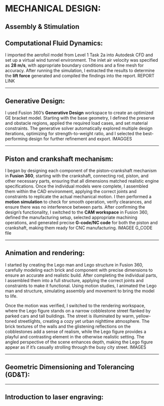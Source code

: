 # MECHANICAL DESIGN:  
## Assembly & Stimulation




## Computational Fluid Dynamics:
I imported the aerofoil model from Level 1 Task 2a into Autodesk CFD and set up a virtual wind tunnel environment. The inlet air velocity was specified as **28 m/s**, with appropriate boundary conditions and a fine mesh for accuracy. After running the simulation, I extracted the results to determine the **lift force** generated and compiled the findings into the report.
REPORT LINK

---
## Generative Design: 
I used Fusion 360’s **Generative Design** workspace to create an optimized GE bracket model. Starting with the base geometry, I defined the preserve and obstacle regions, applied the required load cases, and set material constraints. The generative solver automatically explored multiple design iterations, optimizing for strength-to-weight ratio, and I selected the best-performing design for further refinement and export.
IMAGGES

---

## Piston and crankshaft mechanism:
I began by designing each component of the piston–crankshaft mechanism in **Fusion 360**, starting with the crankshaft, connecting rod, piston, and other necessary parts, ensuring that all dimensions matched realistic engine specifications. Once the individual models were complete, I assembled them within the CAD environment, applying the correct joints and constraints to replicate the actual mechanical motion. I then performed a **motion simulation** to check for smooth operation, verify clearances, and ensure there was no interference between parts. After confirming the design’s functionality, I switched to the **CAM workspace** in Fusion 360, defined the manufacturing setup, selected appropriate machining operations, and generated precise **G-code/NC code** for both the piston and crankshaft, making them ready for CNC manufacturing.
IMAGEE
G_CODE file

---

## Animation and rendering:
I started by creating the Lego man and Lego structure in Fusion 360, carefully modeling each brick and component with precise dimensions to ensure an accurate and realistic build. After completing the individual parts, I assembled them into a full structure, applying the correct joints and constraints to make it functional. Using motion studies, I animated the Lego man and structure, simulating assembly and movement to bring the model to life.

Once the motion was verified, I switched to the rendering workspace, where the  Lego figure stands on a narrow cobblestone street flanked by parked cars and tall buildings. The street is illuminated by warm, yellow-toned streetlights, creating a cozy yet urban nighttime atmosphere. The brick textures of the walls and the glistening reflections on the cobblestones add a sense of realism, while the Lego figure provides a playful and contrasting element in the otherwise realistic setting. The angled perspective of the scene enhances depth, making the Lego figure appear as if it’s casually strolling through the busy city street.
IMAGES

---

## Geometric Dimensioning and Tolerancing (GD&T):






---

## Introduction to laser engraving:
